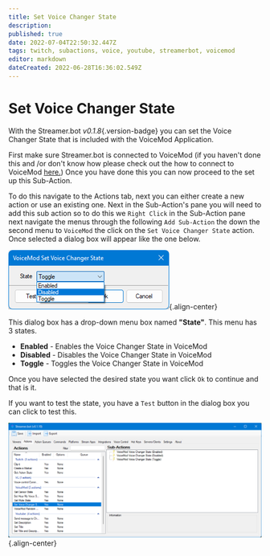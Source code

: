 ```yaml
---
title: Set Voice Changer State
description: 
published: true
date: 2022-07-04T22:50:32.447Z
tags: twitch, subactions, voice, youtube, streamerbot, voicemod
editor: markdown
dateCreated: 2022-06-28T16:36:02.549Z
---
```


# Set Voice Changer State

With the Streamer.bot *v0.1.8*{.version-badge} you can set the Voice Changer State that is included with the VoiceMod Application.

First make sure Streamer.bot is connected to VoiceMod (if you haven't done this and /or don't know how please check out the how to connect to VoiceMod [here.](/en/Integrations/VoiceMod))
Once you have done this you can now proceed to the set up this Sub-Action.


To do this navigate to the Actions tab, next you can either create a new action or use an existing one.
Next in the Sub-Action's pane you will need to add this sub action so to do this we `Right Click` in the Sub-Action pane next navigate the menus through the following `Add Sub-Action` the down the second menu to `VoiceMod` the click on the `Set Voice Changer State` action. Once selected a dialog box will appear like the one below.

![vc-dialog.png](/voicemod/vc-dialog.png){.align-center}

This dialog box has a drop-down menu box named **"State"**. This menu has 3 states. 

- **Enabled** - Enables the Voice Changer State in VoiceMod
- **Disabled** - Disables the Voice Changer State in VoiceMod
- **Toggle** - Toggles the Voice Changer State in VoiceMod


Once you have selected the desired state you want click `Ok` to continue and that is it. 

If you want to test the state, you have a `Test` button in the dialog box you can click to test this.

![voice-changer-complete.png](/voicemod/voice-changer-complete.png){.align-center}